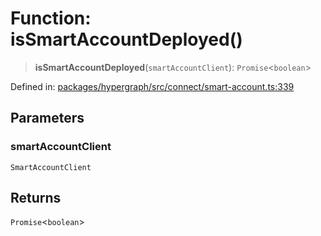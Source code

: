 # Function: isSmartAccountDeployed()

> **isSmartAccountDeployed**(`smartAccountClient`): `Promise`\<`boolean`\>

Defined in: [packages/hypergraph/src/connect/smart-account.ts:339](https://github.com/hashirpm/hypergraph/blob/ab4ea1cdb9430798142e0d735aac9d31c2cf0ae0/packages/hypergraph/src/connect/smart-account.ts#L339)

## Parameters

### smartAccountClient

`SmartAccountClient`

## Returns

`Promise`\<`boolean`\>
